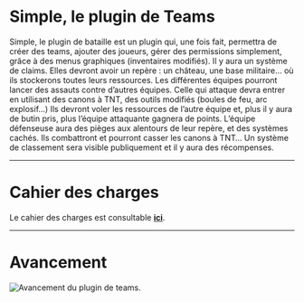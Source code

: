 # Simple, le plugin de Teams

Simple, le plugin de bataille est un plugin qui, une fois fait, permettra de créer des teams, ajouter des joueurs, gérer des permissions simplement, grâce à des menus graphiques (inventaires modifiés). Il y aura un système de claims.  Elles devront avoir un repère : un château, une base militaire… où ils stockerons toutes leurs ressources. Les différentes équipes pourront lancer des assauts contre d’autres équipes. Celle qui attaque devra entrer en utilisant des canons à TNT, des outils modifiés (boules de feu, arc explosif…) Ils devront voler les ressources de l’autre équipe et, plus il y aura de butin pris, plus l’équipe attaquante gagnera de points. L’équipe défenseuse aura des pièges aux alentours de leur repère, et des systèmes cachés. Ils combattront et pourront casser les canons à TNT… Un système de classement sera visible publiquement et il y aura des récompenses.

----------

# Cahier des charges

Le cahier des charges est consultable [__ici__](https://github.com/zetiti10/Teams/blob/master/cahier_des_charges_compress%C3%A9.pdf).

----------

# Avancement

![Avancement du plugin de teams.](https://github.com/zetiti10/Teams/blob/master/avancement_plugin_teams.png)